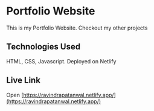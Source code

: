 # Portfolio Website

This is my Portfolio Website.
Checkout my other projects


## Technologies Used

HTML, CSS, Javascript.
Deployed on Netlify

## Live Link

Open [https://ravindrapatanwal.netlify.app/](https://ravindrapatanwal.netlify.app/)


